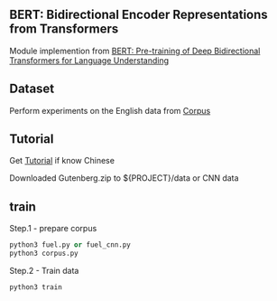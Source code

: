 ## BERT: Bidirectional Encoder Representations from Transformers
Module implemention from [BERT: Pre-training of Deep Bidirectional Transformers for Language Understanding](https://arxiv.org/abs/1810.04805)

## Dataset
Perform experiments on the English data from [Corpus](https://drive.google.com/uc?export=download&confirm=MbFE&id=0B2Mzhc7popBga2RkcWZNcjlRTGM)

## Tutorial
Get [Tutorial](https://ne7ermore.github.io/post/bert) if know Chinese

Downloaded Gutenberg.zip to ${PROJECT}/data or CNN data

## train

Step.1 - prepare corpus

```python
python3 fuel.py or fuel_cnn.py
python3 corpus.py
```

Step.2 - Train data
```python
python3 train
```
